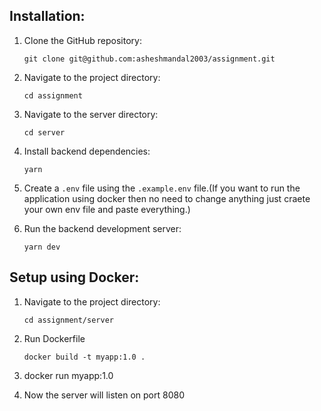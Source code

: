 ## Installation:

1. Clone the GitHub repository:

   ```shell
   git clone git@github.com:asheshmandal2003/assignment.git
   ```

2. Navigate to the project directory:

   ```shell
   cd assignment

   ```

3. Navigate to the server directory:

   ```shell
   cd server
   ```

4. Install backend dependencies:

   ```shell
   yarn
   ```

5. Create a `.env` file using the `.example.env` file.(If you want to run the application using docker then no need to change anything just craete your own env file and paste everything.)

6. Run the backend development server:

   ```shell
   yarn dev

   ```

## Setup using Docker:

1. Navigate to the project directory:

   ```shell
   cd assignment/server
   ```

2. Run Dockerfile

   ```shell
   docker build -t myapp:1.0 .
   ```

3. docker run myapp:1.0

4. Now the server will listen on port 8080
